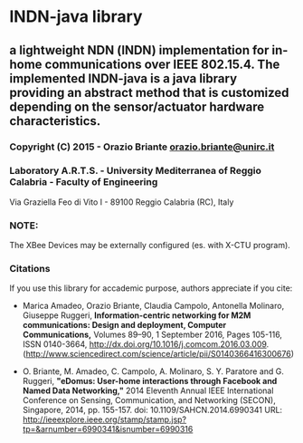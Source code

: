 # lNDN-java library 
## a lightweight NDN (lNDN) implementation for in-home communications over IEEE 802.15.4. The implemented lNDN-java is a java library providing an abstract method that is customized depending on the sensor/actuator hardware characteristics.
### Copyright (C) 2015 - Orazio Briante <orazio.briante@unirc.it>
### Laboratory A.R.T.S. - University Mediterranea of Reggio Calabria - Faculty of Engineering
Via Graziella Feo di Vito I - 89100 Reggio Calabria (RC), Italy

### NOTE:
The XBee Devices may be externally configured (es. with X-CTU program).

### Citations

If you use this library for accademic purpose, authors appreciate if you cite:

* Marica Amadeo, Orazio Briante, Claudia Campolo, Antonella Molinaro, Giuseppe Ruggeri, **Information-centric networking for M2M communications: Design and deployment, Computer Communications,** Volumes 89–90, 1 September 2016, Pages 105-116, ISSN 0140-3664, http://dx.doi.org/10.1016/j.comcom.2016.03.009.
(http://www.sciencedirect.com/science/article/pii/S0140366416300676)

* O. Briante, M. Amadeo, C. Campolo, A. Molinaro, S. Y. Paratore and G. Ruggeri, **"eDomus: User-home interactions through Facebook and Named Data Networking,"** 2014 Eleventh Annual IEEE International Conference on Sensing, Communication, and Networking (SECON), Singapore, 2014, pp. 155-157.
doi: 10.1109/SAHCN.2014.6990341
URL: http://ieeexplore.ieee.org/stamp/stamp.jsp?tp=&arnumber=6990341&isnumber=6990316
